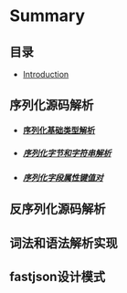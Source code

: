 # Summary

## 目录

* [Introduction](README.md)

## 序列化源码解析

* #### [序列化基础类型解析](xu-lie-hua-yuan-ma-jie-xi/xu-lie-hua-ji-chu-lei-xing-jie-xi.md)
* ##### [序列化字节和字符串解析](xu-lie-hua-yuan-ma-jie-xi/xu-lie-hua-zi-jie-he-zi-fu-chuan-jie-xi.md)
* ##### [序列化字段属性键值对](xu-lie-hua-yuan-ma-jie-xi/xu-lie-hua-zi-duan-shu-xing-jian-zhi-dui.md)

## 反序列化源码解析

## 词法和语法解析实现

## fastjson设计模式

